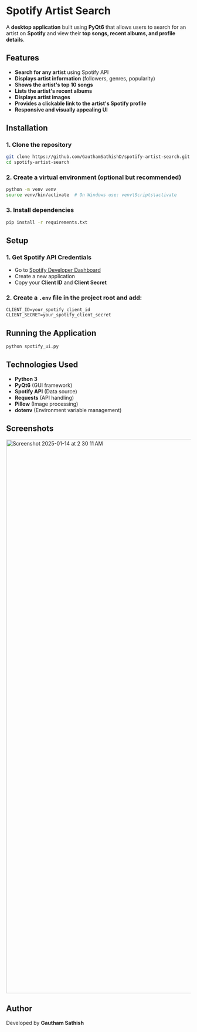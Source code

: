 # Spotify Artist Search

A **desktop application** built using **PyQt6** that allows users to search for an artist on **Spotify** and view their **top songs, recent albums, and profile details**.

## Features
- **Search for any artist** using Spotify API
- **Displays artist information** (followers, genres, popularity)
- **Shows the artist's top 10 songs**
- **Lists the artist's recent albums**
- **Displays artist images**
- **Provides a clickable link to the artist's Spotify profile**
- **Responsive and visually appealing UI**

## Installation
### 1. Clone the repository
```bash
git clone https://github.com/GauthamSathishD/spotify-artist-search.git
cd spotify-artist-search
```

### 2. Create a virtual environment (optional but recommended)
```bash
python -m venv venv
source venv/bin/activate  # On Windows use: venv\Scripts\activate
```

### 3. Install dependencies
```bash
pip install -r requirements.txt
```

## Setup
### 1. Get Spotify API Credentials
- Go to [Spotify Developer Dashboard](https://developer.spotify.com/dashboard/)
- Create a new application
- Copy your **Client ID** and **Client Secret**

### 2. Create a `.env` file in the project root and add:
```
CLIENT_ID=your_spotify_client_id
CLIENT_SECRET=your_spotify_client_secret
```

## Running the Application
```bash
python spotify_ui.py
```

## Technologies Used
- **Python 3**
- **PyQt6** (GUI framework)
- **Spotify API** (Data source)
- **Requests** (API handling)
- **Pillow** (Image processing)
- **dotenv** (Environment variable management)

## Screenshots
<img width="1509" alt="Screenshot 2025-01-14 at 2 30 11 AM" src="https://github.com/user-attachments/assets/50a50ea8-01b7-4dad-bc8e-e2727aff0c40" />


## Author
Developed by **Gautham Sathish** 



